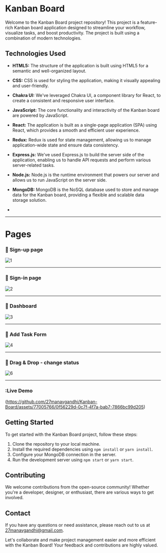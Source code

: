 # Kanban Board

Welcome to the Kanban Board project repository! This project is a feature-rich Kanban board application designed to streamline your workflow, visualize tasks, and boost productivity. The project is built using a combination of modern technologies.

## Technologies Used

- **HTML5:** The structure of the application is built using HTML5 for a semantic and well-organized layout.

- **CSS:** CSS is used for styling the application, making it visually appealing and user-friendly.

- **Chakra UI:** We've leveraged Chakra UI, a component library for React, to create a consistent and responsive user interface.

- **JavaScript:** The core functionality and interactivity of the Kanban board are powered by JavaScript.

- **React:** The application is built as a single-page application (SPA) using React, which provides a smooth and efficient user experience.

- **Redux:** Redux is used for state management, allowing us to manage application-wide state and ensure data consistency.

- **Express.js:** We've used Express.js to build the server side of the application, enabling us to handle API requests and perform various server-related tasks.

- **Node.js:** Node.js is the runtime environment that powers our server and allows us to run JavaScript on the server side.

- **MongoDB:** MongoDB is the NoSQL database used to store and manage data for the Kanban board, providing a flexible and scalable data storage solution.

- 
---
# Pages
### :small_blue_diamond: Sign-up page 
![1](https://github.com/27manavgandhi/Kanban-Board/assets/77005766/7b523a9d-fe13-46b7-8d98-7820dfeb1a91)

***
### :small_blue_diamond: Sign-in page
![2](https://github.com/27manavgandhi/Kanban-Board/assets/77005766/9bbd79ea-695e-47b7-8f50-55dc616e2fce)

***
### :small_blue_diamond: Dashboard
![3](https://github.com/27manavgandhi/Kanban-Board/assets/77005766/28b67c75-d852-42a2-82bd-38be6ff010d1)

***
### :small_blue_diamond: Add Task Form
![4](https://github.com/27manavgandhi/Kanban-Board/assets/77005766/440ebf9d-0519-491e-9367-b6f7309304e1)

***
### :small_blue_diamond: Drag & Drop - change status
![6](https://github.com/27manavgandhi/Kanban-Board/assets/77005766/7e014a08-5e71-4bd1-820a-cd9ab9823636)

***
### :Live Demo
(https://github.com/27manavgandhi/Kanban-Board/assets/77005766/0f56229d-0c7f-4f7a-bab7-7866bc99d205)


## Getting Started

To get started with the Kanban Board project, follow these steps:

1. Clone the repository to your local machine.
2. Install the required dependencies using `npm install` or `yarn install`.
3. Configure your MongoDB connection in the server.
4. Run the development server using `npm start` or `yarn start`.

## Contributing

We welcome contributions from the open-source community! Whether you're a developer, designer, or enthusiast, there are various ways to get involved.

## Contact

If you have any questions or need assistance, please reach out to us at 27manavgandhi@gmail.com.

Let's collaborate and make project management easier and more efficient with the Kanban Board! Your feedback and contributions are highly valued.
